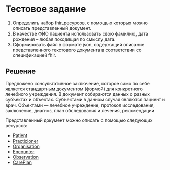 # Тестовое задание
1. Определить набор fhir_ресурсов, с помощью которых можно описать представленный документ.
1. В качестве ФИО пациента использовать свою фамилию, дата рождения – любая походящая по смыслу дата.
1. Сформировать файл в формате json, содержащий описание представленного текстового документа в соответствии со спецификацией fhir.

## Решение
Предложено консультативное заключение, которое само по себе является стандартным документом (формой) для конкретного лечебного учреждения.
В документ собираются данных о разных субъектах и объектах.
Субъектами в данном случая являются пациент и врач. Объектами — лечебное учреждение, протокол исследования, заключение, диагноз, план обследования и лечения, рекомендации

Представленный документ можно описать с помощью следующих ресурсов:
- [Patient](/patient.fhir.json)
- [Practicioner](/practitioner.fhir.json)
- [Organisation](/organisation.fhir.json)
- [Encounter](/encounter.fhir.json)
- [Observation](/observation_abd_tend.fhir.json)
- [CarePlan](/care_plan_diet.fhir.json)